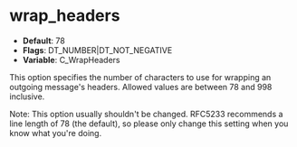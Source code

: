 # wrap_headers

- **Default**: 78
- **Flags**: DT_NUMBER|DT_NOT_NEGATIVE
- **Variable**: C_WrapHeaders

This option specifies the number of characters to use for wrapping
an outgoing message's headers. Allowed values are between 78 and 998
inclusive.

Note: This option usually shouldn't be changed. RFC5233
recommends a line length of 78 (the default), so please only change
this setting when you know what you're doing.
